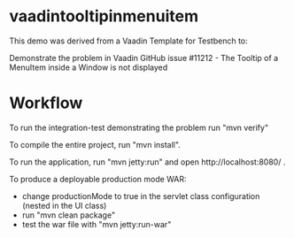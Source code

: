vaadintooltipinmenuitem
=======================

This demo was derived from a Vaadin Template for Testbench to:

Demonstrate the problem in Vaadin GitHub issue #11212 - The Tooltip of a MenuItem inside a Window is not displayed


Workflow
========

To run the integration-test demonstrating the problem run "mvn verify"

To compile the entire project, run "mvn install".

To run the application, run "mvn jetty:run" and open http://localhost:8080/ .

To produce a deployable production mode WAR:
- change productionMode to true in the servlet class configuration (nested in the UI class)
- run "mvn clean package"
- test the war file with "mvn jetty:run-war"
